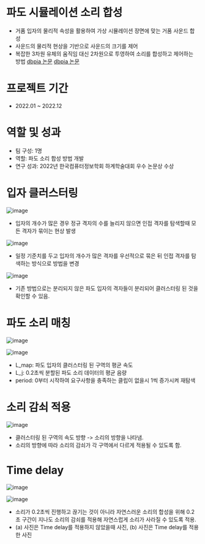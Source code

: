 # 파도 시뮬레이션 소리 합성
* 거품 입자의 물리적 속성을 활용하여 가상 시뮬레이션 장면에 맞는 거품 사운드 합성
* 사운드의 물리적 현상을 기반으로 사운드의 크기를 제어
* 복잡한 3차원 유체의 움직임 대신 2차원으로 투영하여 소리를 합성하고 제어하는 방법
[dbpia 논문](https://www.dbpia.co.kr/journal/articleDetail?nodeId=NODE11140488)
[dbpia 논문](https://www.dbpia.co.kr/journal/articleDetail?nodeId=NODE11213481)

# 프로젝트 기간
* 2022.01 ~ 2022.12

# 역할 및 성과
* 팀 구성: 1명
* 역할: 파도 소리 합성 방법 개발
* 연구 성과: 2022년 한국컴퓨터정보학회 하계학술대회 우수 논문상 수상

# 입자 클러스터링
![image](https://user-images.githubusercontent.com/40080826/230782870-1a3959a6-911f-4097-9612-bbf148d316ff.png)

* 입자의 개수가 많은 경우 정규 격자의 수를 늘리지 않으면 인접 격자를 탐색할때 모든 격자가 묶이는 현상 발생

![image](https://user-images.githubusercontent.com/40080826/230782894-1f462c1c-f86a-4fd8-9add-d38c8983d642.png)

* 일정 기준치를 두고 입자의 개수가 많은 격자를 우선적으로 묶은 뒤 인접 격자를 탐색하는 방식으로 방법을 변경

![image](https://user-images.githubusercontent.com/40080826/230782936-8cddbdaf-7b7b-4ae9-867f-45663fc6ffbd.png)

* 기존 방법으로는 분리되지 않은 파도 입자의 격자들이 분리되어 클러스터링 된 것을 확인할 수 있음.

# 파도 소리 매칭
![image](https://user-images.githubusercontent.com/40080826/230783045-baf780cf-8410-4421-ba91-40ede6eab9d1.png)

![image](https://user-images.githubusercontent.com/40080826/230783070-a5afe8bf-fc1f-41fa-ad84-1250b9b25b9e.png)

* L_map: 파도 입자의 클러스터링 된 구역의 평균 속도
* L_j: 0.2초씩 분할된 파도 소리 데이터의 평균 음량
* period: 0부터 시작하여 요구사항을 충족하는 클립이 없을시 1씩 증가시켜 재탐색

# 소리 감쇠 적용
![image](https://user-images.githubusercontent.com/40080826/230783229-ce93e642-713b-4b38-8425-b71587e9623a.png)

* 클러스터링 된 구역의 속도 방향 -> 소리의 방향을 나타냄.
* 소리의 방향에 따라 소리의 감쇠가 각 구역에서 다르게 적용될 수 있도록 함.

# Time delay
![image](https://user-images.githubusercontent.com/40080826/230783337-87dba5e2-26f5-4a95-8a28-3488f311ace3.png)

![image](https://user-images.githubusercontent.com/40080826/230783374-4f36c96d-2524-4d2f-8fac-04a35730d83a.png)

* 소리가 0.2초씩 진행하고 끊기는 것이 아니라 자연스러운 소리의 합성을 위해 0.2초 구간이 지나도 소리의 감쇠를 적용해 자연스럽게 소리가 사라질 수 있도록 적용.
* (a) 사진은 Time delay를 적용하지 않았을때 사진, (b) 사진은 Time delay를 적용한 사진
